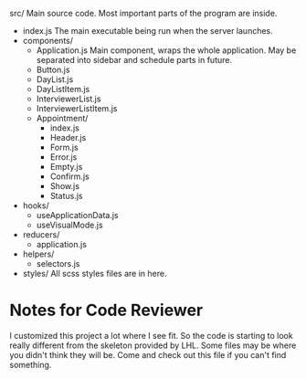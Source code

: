 src/
  Main source code. Most important parts of the program are inside.
- index.js
    The main executable being run when the server launches.
- components/
  - Application.js
    Main component, wraps the whole application.
    May be separated into sidebar and schedule parts in future.
  - Button.js
  - DayList.js
  - DayListItem.js
  - InterviewerList.js
  - InterviewerListItem.js
  - Appointment/
    - index.js
    - Header.js
    - Form.js
    - Error.js
    - Empty.js
    - Confirm.js
    - Show.js
    - Status.js
- hooks/
  - useApplicationData.js
  - useVisualMode.js
- reducers/
  - application.js
- helpers/
  - selectors.js
- styles/
    All scss styles files are in here.



# Notes for Code Reviewer
I customized this project a lot where I see fit. So the code is starting to look really different from the skeleton provided by LHL.
Some files may be where you didn't think they will be. Come and check out this file if you can't find something.